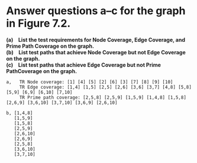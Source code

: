 # Answer questions a–c for the graph in Figure 7.2.
**(a) List the test requirements for Node Coverage, Edge Coverage,
and Prime Path Coverage on the graph.<br>
(b) List test paths that achieve Node Coverage but not Edge
Coverage on the graph.<br>
(c) List test paths that achieve Edge Coverage but not Prime PathCoverage on the graph.**
```
a,   TR Node coverage: [1] [4] [5] [2] [6] [3] [7] [8] [9] [10]
     TR Edge coverage: [1,4] [1,5] [2,5] [2,6] [3,6] [3,7] [4,8] [5,8] [5,9] [6,9] [6,10] [7,10]
     TR Prime path coverage: [2,5,8] [2,5,9] [1,5,9] [1,4,8] [1,5,8] [2,6,9] [3,6,10] [3,7,10] [3,6,9] [2,6,10]
 
b, [1,4,8]
   [1,5,9]
   [1,5,8]
   [2,5,9]
   [2,6,10]
   [2,6,9]
   [2,5,8]
   [3,6,10]
   [3,7,10]

```    
